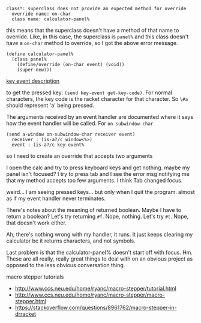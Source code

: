 ```
class*: superclass does not provide an expected method for override
  override name: on-char
  class name: calculator-panel%
```

this means that the superclass doesn't have a method of that name to
override. Like, in this case, the superclass is `panel%` and this
class doesn't have a `on-char` method to override, so I got the above
error message.

```
(define calculator-panel%
  (class panel%
    (define/override (on-char event) (void))
    (super-new)))
```

[key event description](file:///usr/share/doc/racket/gui/key-event_.html?q=gui)

to get the pressed key: `(send key-event get-key-code)`. For normal
characters, the key code is the racket character for that character.
So `\#a` should represent 'a' being pressed.

The arguments received by an event handler are documented where it says how
the event handler will be called. For `on-subwindow-char`

```
(send a-window on-subwindow-char receiver event)
  receiver : (is-a?/c window<%>)
  event : (is-a?/c key-event%
```

so I need to create an override that accepts two arguments

I open the calc and try to press keyboard keys and get nothing. maybe
my panel isn't focused? I try to press tab and I see the error msg
notifying me that my method accepts too few arguments. I think Tab
changed focus.

weird... I am seeing pressed keys... but only when I quit the program.
almost as if my event handler never terminates.

There's notes about the meaning of returned boolean. Maybe I have to
return a boolean? Let's try returning `#f`. Nope, nothing. Let's try
`#t`. Nope, that doesn't work either.

Ah, there's nothing wrong with my handler, it runs. It just keeps
clearing my calculator bc it returns characters, and not symbols.

Last problem is that the calculator-panel% doesn't start off with
focus. Hm. These are all really, really great things to deal with on
an obvious project as opposed to the less obvious conversation thing.

macro stepper tutorials

- <http://www.ccs.neu.edu/home/ryanc/macro-stepper/tutorial.html>
- <http://www.ccs.neu.edu/home/ryanc/macro-stepper/macro-stepper.html>
- <https://stackoverflow.com/questions/8961762/macro-stepper-in-drracket>

